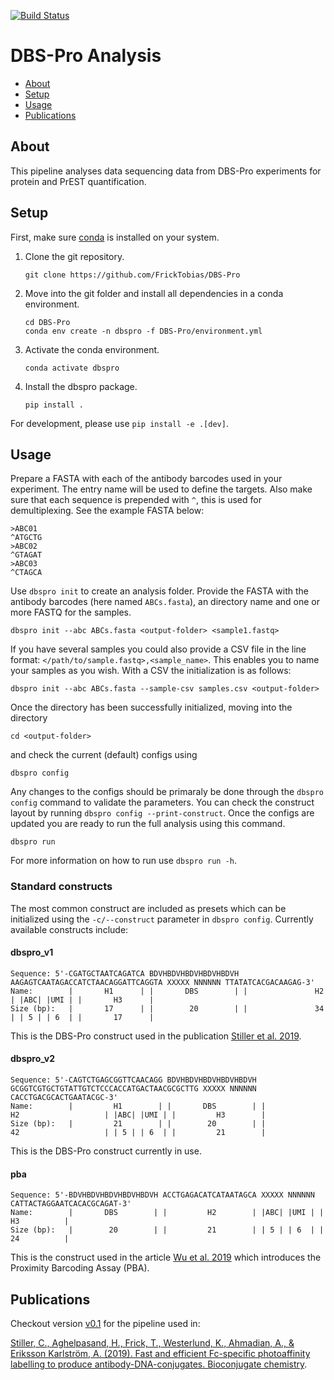 [![Build Status](https://travis-ci.org/FrickTobias/DBS-Pro.svg?branch=master)](https://travis-ci.org/FrickTobias/DBS-Pro)

# DBS-Pro Analysis

- [About](#About)
- [Setup](#Setup)
- [Usage](#Usage)
- [Publications](#Publications)

## About

This pipeline analyses data sequencing data from DBS-Pro experiments for protein and PrEST quantification.

## Setup

First, make sure [conda](https://docs.conda.io/projects/conda/en/latest/user-guide/install/) is installed on your system.

1. Clone the git repository.

    ```{bash}
    git clone https://github.com/FrickTobias/DBS-Pro
    ```

2. Move into the git folder and install all dependencies in a conda environment.

    ```{bash}
    cd DBS-Pro
    conda env create -n dbspro -f DBS-Pro/environment.yml
    ```

3. Activate the conda environment.

    ```{bash}
    conda activate dbspro
    ```

4. Install the dbspro package.

    ```{bash}
    pip install .
    ```

For development, please use `pip install -e .[dev]`.

## Usage

Prepare a FASTA with each of the antibody barcodes used in your experiment. The entry name will be used to define the
targets. Also make sure that each sequence is prepended with `^`, this is used for demultiplexing. See the example FASTA below:

```{bash}
>ABC01
^ATGCTG
>ABC02
^GTAGAT
>ABC03
^CTAGCA
```

Use `dbspro init` to create an analysis folder. Provide the FASTA with the antibody barcodes (here named `ABCs.fasta`),
an directory name and one or more FASTQ for the samples.

```{bash}
dbspro init --abc ABCs.fasta <output-folder> <sample1.fastq>
```

If you have several samples you could also provide a CSV file in the line format: `</path/to/sample.fastq>,<sample_name>`.
This enables you to name your samples as you wish. With a CSV the initialization is as follows:

```{bash}
dbspro init --abc ABCs.fasta --sample-csv samples.csv <output-folder>
```

Once the directory has been successfully initialized, moving into the directory

```{bash}
cd <output-folder>
```

and check the current (default) configs using

```{bash}
dbspro config
```

Any changes to the configs should be primaraly be done through the `dbspro config` command to validate the parameters. You can check the construct layout by running `dbspro config --print-construct`. Once the configs are updated you are ready to run the full analysis using this command.

```{bash}
dbspro run
```

For more information on how to run use `dbspro run -h`.

### Standard constructs

The most common construct are included as presets which can be initialized using the `-c/--construct` parameter in `dbspro config`. Currently available constructs include:

#### dbspro_v1

```{bash}
Sequence: 5'-CGATGCTAATCAGATCA BDVHBDVHBDVHBDVHBDVH AAGAGTCAATAGACCATCTAACAGGATTCAGGTA XXXXX NNNNNN TTATATCACGACAAGAG-3'
Name:        |       H1      | |       DBS        | |               H2               | |ABC| |UMI | |       H3      |
Size (bp):   |       17      | |        20        | |               34               | | 5 | | 6  | |       17      |
```

This is the DBS-Pro construct used in the publication [Stiller et al. 2019][1].

#### dbspro_v2

```{bash}
Sequence: 5'-CAGTCTGAGCGGTTCAACAGG BDVHBDVHBDVHBDVHBDVH GCGGTCGTGCTGTATTGTCTCCCACCATGACTAACGCGCTTG XXXXX NNNNNN CACCTGACGCACTGAATACGC-3'
Name:        |         H1        | |       DBS        | |                   H2                   | |ABC| |UMI | |         H3        |
Size (bp):   |         21        | |        20        | |                   42                   | | 5 | | 6  | |         21        |
```

This is the DBS-Pro construct currently in use.

#### pba

```{bash}
Sequence: 5'-BDVHBDVHBDVHBDVHBDVH ACCTGAGACATCATAATAGCA XXXXX NNNNNN CATTACTAGGAATCACACGCAGAT-3'
Name:        |       DBS        | |         H2        | |ABC| |UMI | |          H3          |
Size (bp):   |        20        | |         21        | | 5 | | 6  | |          24          |
```

This is the construct used in the article [Wu et al. 2019][2] which introduces the Proximity Barcoding Assay (PBA).

## Publications

Checkout version [v0.1](https://github.com/FrickTobias/DBS-Pro/tree/v0.1) for the pipeline used in:

[Stiller, C., Aghelpasand, H., Frick, T., Westerlund, K., Ahmadian, A., & Eriksson Karlström, A. (2019). Fast and efficient Fc-specific photoaffinity labelling to produce antibody-DNA-conjugates. Bioconjugate chemistry][1].

[1]: https://pubs.acs.org/doi/abs/10.1021/acs.bioconjchem.9b00548 "Stiller et al. 2019"
[2]: https://doi.org/10.1038/s41467-019-11486-1 "Wu et al. 2019"
